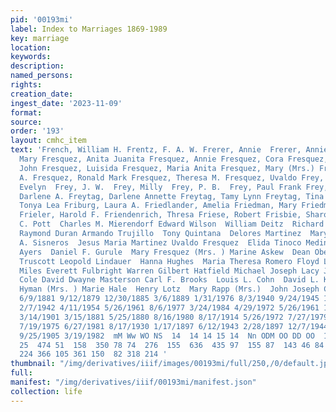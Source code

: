 ```yaml
---
pid: '00193mi'
label: Index to Marriages 1869-1989
key: marriage
location: 
keywords: 
description: 
named_persons: 
rights: 
creation_date: 
ingest_date: '2023-11-09'
format: 
source: 
order: '193'
layout: cmhc_item
text: 'French, William H. Frentz, F. A. W. Frerer, Annie  Frerer, Annie M. Frerer,
  Mary Fresquez, Anita Juanita Fresquez, Annie Fresquez, Cora Fresquez, Filemon Fresquez,
  John Fresquez, Luisida Fresquez, Maria Anita Fresquez, Mary (Mrs.) Fresquez, Ray
  A. Fresquez, Ronald Mark Fresquez, Theresa M. Fresquez, Uvaldo Frey, Bert  Frey,
  Evelyn  Frey, J. W.  Frey, Milly  Frey, P. B.  Frey, Paul Frank Frey, Rhea  Freytag,
  Darlene A. Freytag, Darlene Annette Freytag, Tamy Lynn Freytag, Tina Marie Freytag,
  Tonya Lea Friburg, Laura A. Friedlander, Amelia Friedman, Mary Friedman, Philip
  Frieler, Harold F. Friendenrich, Thresa Friese, Robert Frisbie, Sharon Marie  Bessie
  C. Pott  Charles M. Mierendorf Edward Wilson  William Deitz  Richard Roberson Daniel
  Raymond Duran Armando Trujillo  Tony Quintana  Delores Martinez  Mary Gomez  Joe
  A. Sisneros  Jesus Maria Martinez Uvaldo Fresquez  Elida Tinoco Medina Kelly Ann
  Ayers  Daniel F. Gurule  Mary Fresquez (Mrs. ) Marine Askew  Dean Oberheide  Minnie
  Truscott Leopold Lindauer  Hanna Hughes  Maria Theresa Romero Floyd L. Overstake
  Miles Everett Fulbright Warren Gilbert Hatfield Michael Joseph Lacy Johnny Wayne
  Cole David Dwayne Masterson Carl F. Brooks  Louis L. Cohn  David L. Krause  Sarah
  Hyman (Mrs. ) Marie Hale  Henry Lotz  Mary Rapp (Mrs.)  John Joseph Cornell III  183  9/29/1887
  6/9/1881 9/12/1879 12/30/1885 3/6/1889 1/31/1976 8/3/1940 9/24/1945 12/13/1958 4/24/1942
  2/7/1942 4/11/1954 5/26/1961 8/6/1977 3/24/1984 4/29/1972 5/26/1961 1/10/1900 3/16/1938
  3/14/1901 3/15/1881 5/25/1880 8/16/1980 8/17/1914 5/26/1972 7/27/1979 9/25/1981
  7/19/1975 6/27/1981 8/17/1930 1/17/1897 6/12/1943 2/28/1897 12/7/1944 4/13/1890
  9/25/1905 3/19/1982  mM Ww WO NS  14  14 14 15 14  Nn ODM OO DD OO  15  351 58 28  265
  25  474 51  158  350 78 74  276  155  636  435 97  155 87  143 46 84  985  572  103  841  152  111
  224 366 105 361 150  82 318 214 '
thumbnail: "/img/derivatives/iiif/images/00193mi/full/250,/0/default.jpg"
full: 
manifest: "/img/derivatives/iiif/00193mi/manifest.json"
collection: life
---
```

